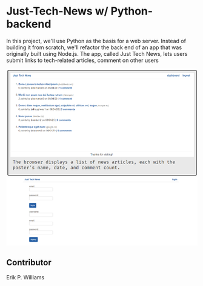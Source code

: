 # Just-Tech-News w/ Python-backend

In this project, we'll use Python as the basis for a web server. Instead of building it from scratch, we'll refactor the back end of an app that was originally built using Node.js. The app, called Just Tech News, lets users submit links to tech-related articles, comment on other users

![](./app/tech.png)
![](./app/tech2.png)

## Contributor
Erik P. Williams